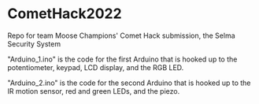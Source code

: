 # CometHack2022
Repo for team Moose Champions' Comet Hack submission, the Selma Security System

"Arduino_1.ino" is the code for the first Arduino that is hooked up to the potentiometer, keypad, LCD display, and the RGB LED.

"Arduino_2.ino" is the code for the second Arduino that is hooked up to the IR motion sensor, red and green LEDs, and the piezo.
